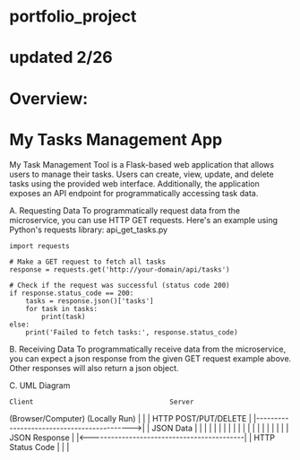# portfolio_project
# updated 2/26

# Overview: 
# My Tasks Management App

My Task Management Tool is a Flask-based web application that allows users to manage their tasks. Users can create, view, update, and delete tasks using the provided web interface. Additionally, the application exposes an API endpoint for programmatically accessing task data. 

A. Requesting Data
To programmatically request data from the microservice, you can use HTTP GET requests. Here's an example using Python's requests library: api_get_tasks.py

	import requests

	# Make a GET request to fetch all tasks
	response = requests.get('http://your-domain/api/tasks')

	# Check if the request was successful (status code 200)
	if response.status_code == 200:
	    tasks = response.json()['tasks']
	    for task in tasks:
	        print(task)
	else:
	    print('Failed to fetch tasks:', response.status_code)

B. Receiving Data
To programmatically receive data from the microservice, you can expect a json response from the given GET request example above. Other responses will also return a json object.

C. UML Diagram

    Client									Server
(Browser/Computer)                        (Locally Run)
  |                                            |
  |            HTTP POST/PUT/DELETE            |
  |------------------------------------------->|
  |            JSON Data                       |
  |                                            |
  |                                            |
  |                                            |
  |                                            |
  |                                            |
  |                                            |
  |                                            |
  |                                            |
  |                                            |
  |           JSON Response                    |
  |<-------------------------------------------|
  |           HTTP Status Code                 |
  |                                            |

